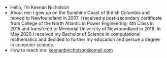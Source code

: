 - Hello, I’m Keenan Nicholson
- About me: I gew up on the Sunshine Coast of British Columbia and moved to Newfoundland in 2007. I received a post-secondary certificate from College of the North Atlantic in Power Engineering: 4th Class in 2015 and transfered to Memorial University of Newfoundland in 2016. In May 2020 I received my Bachelor of Science in computational mathematics and decided to further my education and persue a degree in computer science.
- How to reach me: keenanbnicholson@gmail.com
